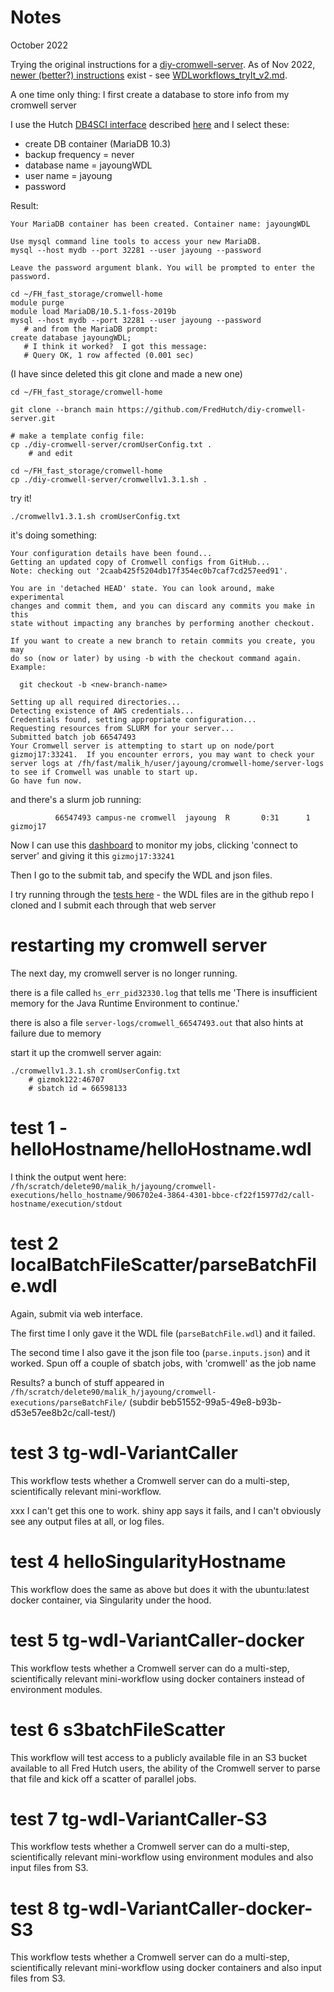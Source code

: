 # Notes

October 2022

Trying the original instructions for a [diy-cromwell-server](https://github.com/FredHutch/diy-cromwell-server).  As of Nov 2022, [newer (better?) instructions](https://hutchdatascience.org/FH_WDL101_Cromwell/introduction.html) exist - see [WDLworkflows_tryIt_v2.md](janets_NOTES_forMyself/WDLworkflows_tryIt_v2.md).

A one time only thing: I first create a database to store info from my cromwell server

I use the Hutch [DB4SCI interface](https://mydb.fredhutch.org/index) described [here](https://sciwiki.fredhutch.org/scicomputing/store_databases/#db4sci--previously-mydb) and I select these:
  - create DB container (MariaDB 10.3)
  - backup frequency = never
  - database name = jayoungWDL
  - user name = jayoung
  - password  

Result:
```
Your MariaDB container has been created. Container name: jayoungWDL

Use mysql command line tools to access your new MariaDB.
mysql --host mydb --port 32281 --user jayoung --password

Leave the password argument blank. You will be prompted to enter the password.
```


```
cd ~/FH_fast_storage/cromwell-home
module purge
module load MariaDB/10.5.1-foss-2019b
mysql --host mydb --port 32281 --user jayoung --password
   # and from the MariaDB prompt:
create database jayoungWDL;
   # I think it worked?  I got this message:
   # Query OK, 1 row affected (0.001 sec)

```

(I have since deleted this git clone and made a new one)
```
cd ~/FH_fast_storage/cromwell-home

git clone --branch main https://github.com/FredHutch/diy-cromwell-server.git

# make a template config file:
cp ./diy-cromwell-server/cromUserConfig.txt .
    # and edit
```

```
cd ~/FH_fast_storage/cromwell-home
cp ./diy-cromwell-server/cromwellv1.3.1.sh .
```

try it!
```
./cromwellv1.3.1.sh cromUserConfig.txt
```

it's doing something:
```
Your configuration details have been found...
Getting an updated copy of Cromwell configs from GitHub...
Note: checking out '2caab425f5204db17f354ec0b7caf7cd257eed91'.

You are in 'detached HEAD' state. You can look around, make experimental
changes and commit them, and you can discard any commits you make in this
state without impacting any branches by performing another checkout.

If you want to create a new branch to retain commits you create, you may
do so (now or later) by using -b with the checkout command again. Example:

  git checkout -b <new-branch-name>

Setting up all required directories...
Detecting existence of AWS credentials...
Credentials found, setting appropriate configuration...
Requesting resources from SLURM for your server...
Submitted batch job 66547493
Your Cromwell server is attempting to start up on node/port gizmoj17:33241.  If you encounter errors, you may want to check your server logs at /fh/fast/malik_h/user/jayoung/cromwell-home/server-logs to see if Cromwell was unable to start up.
Go have fun now.
```
and there's a slurm job running:
```
          66547493 campus-ne cromwell  jayoung  R       0:31      1 gizmoj17
```

Now I can use this [dashboard](https://cromwellapp.fredhutch.org) to monitor my jobs, clicking 'connect to server' and giving it this `gizmoj17:33241`

Then I go to the submit tab, and specify the WDL and json files.

I try running through the [tests here](https://github.com/FredHutch/diy-cromwell-server/tree/main/testWorkflows) - the WDL files are in the github repo I cloned and I submit each through that web server


# restarting my cromwell server

The next day, my cromwell server is no longer running. 

there is a file called `hs_err_pid32330.log` that tells me 'There is insufficient memory for the Java Runtime Environment to continue.'

there is also a file `server-logs/cromwell_66547493.out` that also hints at failure due to memory

start it up the cromwell server again:
```
./cromwellv1.3.1.sh cromUserConfig.txt
    # gizmok122:46707
    # sbatch id = 66598133
```


# test 1 - helloHostname/helloHostname.wdl

I think the output went here: `/fh/scratch/delete90/malik_h/jayoung/cromwell-executions/hello_hostname/906702e4-3864-4301-bbce-cf22f15977d2/call-hostname/execution/stdout`

# test 2 localBatchFileScatter/parseBatchFile.wdl

Again, submit via web interface. 

The first time I only gave it the WDL file (`parseBatchFile.wdl`) and it failed. 

The second time I also gave it the json file too (`parse.inputs.json`) and it worked. Spun off a couple of sbatch jobs, with 'cromwell' as the job name

Results?  a bunch of stuff appeared in `/fh/scratch/delete90/malik_h/jayoung/cromwell-executions/parseBatchFile/`
(subdir beb51552-99a5-49e8-b93b-d53e57ee8b2c/call-test/)

# test 3 tg-wdl-VariantCaller 

This workflow tests whether a Cromwell server can do a multi-step, scientifically relevant mini-workflow.

xxx I can't get this one to work. shiny app says it fails, and I can't obviously see any output files at all, or log files.


# test 4 helloSingularityHostname 

This workflow does the same as above but does it with the ubuntu:latest docker container, via Singularity under the hood.

# test 5 tg-wdl-VariantCaller-docker 

This workflow tests whether a Cromwell server can do a multi-step, scientifically relevant mini-workflow using docker containers instead of environment modules.

# test 6 s3batchFileScatter 

This workflow will test access to a publicly available file in an S3 bucket available to all Fred Hutch users, the ability of the Cromwell server to parse that file and kick off a scatter of parallel jobs.

# test 7 tg-wdl-VariantCaller-S3 

This workflow tests whether a Cromwell server can do a multi-step, scientifically relevant mini-workflow using environment modules and also input files from S3.

# test 8 tg-wdl-VariantCaller-docker-S3 

This workflow tests whether a Cromwell server can do a multi-step, scientifically relevant mini-workflow using docker containers and also input files from S3.

